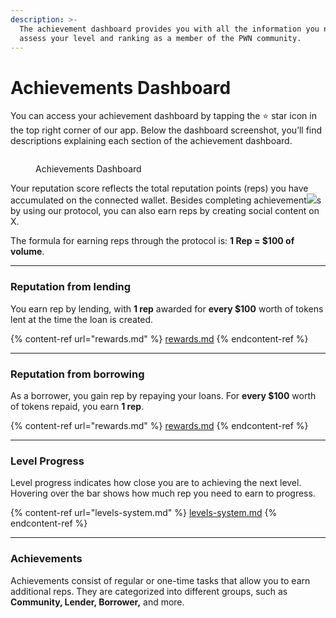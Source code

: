 ```yaml
---
description: >-
  The achievement dashboard provides you with all the information you need to
  assess your level and ranking as a member of the PWN community.
---
```


# Achievements Dashboard

You can access your achievement dashboard by tapping the ⭐️ star icon in the top right corner of our app. Below the dashboard screenshot, you’ll find descriptions explaining each section of the achievement dashboard.

<figure><img src="broken-reference" alt=""><figcaption><p>Achievements Dashboard</p></figcaption></figure>

Your reputation score reflects the total reputation points (reps) you have accumulated on the connected wallet. Besides completing achievement![](broken-reference)s by using our protocol, you can also earn reps by creating social content on X.

The formula for earning reps through the protocol is: **1 Rep = $100 of volume**.

***

### Reputation from lending

You earn rep by lending, with **1 rep** awarded for **every $100** worth of tokens lent at the time the loan is created.

{% content-ref url="rewards.md" %}
[rewards.md](rewards.md)
{% endcontent-ref %}

***

### Reputation from borrowing

As a borrower, you gain rep by repaying your loans. For **every $100** worth of tokens repaid, you earn **1 rep**.

{% content-ref url="rewards.md" %}
[rewards.md](rewards.md)
{% endcontent-ref %}

***

### Level Progress

Level progress indicates how close you are to achieving the next level. Hovering over the bar shows how much rep you need to earn to progress.&#x20;

{% content-ref url="levels-system.md" %}
[levels-system.md](levels-system.md)
{% endcontent-ref %}

***

### Achievements

Achievements consist of regular or one-time tasks that allow you to earn additional reps. They are categorized into different groups, such as **Community, Lender, Borrower,** and more.
